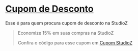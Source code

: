 # [Cupom de Desconto](https://github.com/CupomDeDesconto/Promocoes/blob/main/README.md)
Esse é para quem procura cupom de desconto na StudioZ
<blockquote cite="https://asasdodesconto.com/desconto/economize-15-em-suas-compras-na-studioz-2079487"><p>Economize 15% em suas compras na StudioZ</p><footer>Confira o código para esse cupom em <a href="https://asasdodesconto.com/desconto/economize-15-em-suas-compras-na-studioz-2079487">Cupom StudioZ</a></footer></blockquote>